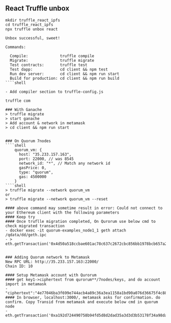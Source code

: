 ## React Truffle unbox

````shell
mkdir truffle_react_ipfs
cd truffle_react_ipfs
npx truffle unbox react

Unbox successful, sweet!

Commands:

  Compile:              truffle compile
  Migrate:              truffle migrate
  Test contracts:       truffle test
  Test dapp:            cd client && npm test
  Run dev server:       cd client && npm run start
  Build for production: cd client && npm run build
````shell

- Add compiler section to truffle-config.js

truffle com

### With Ganache
> truffle migrate
> start ganache
> Add account & network in metamask
> cd client && npm run start


### On Quorum 7nodes
````shell
    quorum_vm: {
      host: "35.233.157.163",
      port: 22000, // was 8545
      network_id: "*", // Match any network id
      gasPrice: 0,
      type: "quorum",
      gas: 4500000
    }
````shell
> truffle migrate --network quorum_vm  
or
> truffle migrate --network quorum_vm --reset

#### above command may sometime result in error: Could not connect to your Ethereum client with the following parameters
#### Keep try
#### Once truflle migration completed, On Qurorum use below cmd to check migrated transaction
- docker exec -it quorum-examples_node1_1 geth attach /qdata/dd/geth.ipc
- > eth.getTransaction('0x4d50a518ccbae601ac78c637c2672cbc856bb1978bcb657a20f8ea2f2507583f')


### Adding Quorum network to Metamask
New RPC URL: http://35.233.157.163:22000/
Chain ID: 10

#### Setup Metamask account with Qurorum
#### get key1->ciphertext from qurorum**/7nodes/keys, and do account import in metamask
- "ciphertext":"4e77046ba3f699e744acb4a89c36a3ea1158a1bd90a076d36675f4c883864377"
#### In browser, localhost:3000/, metamask asks for confirmation. do confirm. Copy Transid from metamask and execute below cmd in quorum node
- eth.getTransaction('0xa192d724490758b94fd5d8d2dad35a3d3d3b53178f34a98da7ea61138d89704b')
